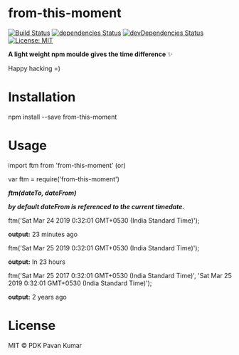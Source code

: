 # from-this-moment

[![Build Status](https://travis-ci.com/pdkpavankumar/from-this-moment.svg?branch=master)](https://travis-ci.org/pdkpavankumar/from-this-moment) [![dependencies Status](https://david-dm.org/pdkpavankumar/from-this-moment/status.svg)](https://david-dm.org/pdkpavankumar/from-this-moment) [![devDependencies Status](https://david-dm.org/pdkpavankumar/from-this-moment/dev-status.svg)](https://david-dm.org/pdkpavankumar/from-this-moment?type=dev) [![License: MIT](https://img.shields.io/badge/License-MIT-blue.svg)](https://opensource.org/licenses/MIT)


**A light weight npm moulde gives the time difference** ✨

Happy hacking =)

# Installation
npm install --save from-this-moment

# Usage
import ftm from 'from-this-moment' (or)

var ftm = require('from-this-moment')

**_ftm(dateTo, dateFrom)_**

**_by default dateFrom is referenced to the current timedate._**

ftm('Sat Mar 24 2019 0:32:01 GMT+0530 (India Standard Time)');

**output:** 23 minutes ago

ftm('Sat Mar 25 2019 0:32:01 GMT+0530 (India Standard Time)');

**output:** In 23 hours

ftm('Sat Mar 25 2017 0:32:01 GMT+0530 (India Standard Time)', 'Sat Mar 25 2019 0:32:01 GMT+0530 (India Standard Time)');

**output:** 2 years ago

# License

MIT © PDK Pavan Kumar
